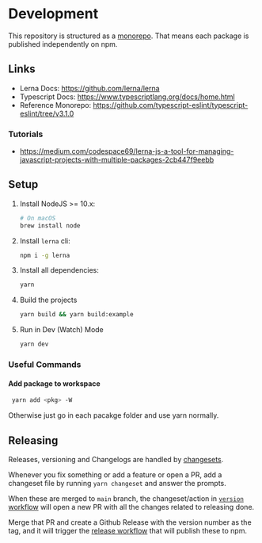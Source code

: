 # Development

This repository is structured as a [monorepo](https://blog.npmjs.org/post/186494959890/monorepos-and-npm). That means each package is published independently on npm.

## Links

- Lerna Docs: <https://github.com/lerna/lerna>
- Typescript Docs: <https://www.typescriptlang.org/docs/home.html>
- Reference Monorepo: <https://github.com/typescript-eslint/typescript-eslint/tree/v3.1.0>

### Tutorials

- <https://medium.com/codespace69/lerna-js-a-tool-for-managing-javascript-projects-with-multiple-packages-2cb447f9eebb>

## Setup

1. Install NodeJS >= 10.x:

   ```sh
   # On macOS
   brew install node
   ```

1. Install `lerna` cli:

   ```sh
   npm i -g lerna
   ```

1. Install all dependencies:

   ```sh
   yarn
   ```

1. Build the projects

   ```sh
   yarn build && yarn build:example
   ```

1. Run in Dev (Watch) Mode

   ```sh
   yarn dev
   ```

### Useful Commands

#### Add package to workspace

```sh
 yarn add <pkg> -W
```

Otherwise just go in each pacakge folder and use yarn normally.

## Releasing

Releases, versioning and Changelogs are handled by [changesets](./.changeset/README.md).

Whenever you fix something or add a feature or open a PR, add a changeset file by running `yarn changeset` and answer the prompts.

When these are merged to `main` branch, the changeset/action in [`version` workflow](./.github/workflow/version.yml) will open a new PR with all the changes related to releasing done.

Merge that PR and create a Github Release with the version number as the tag, and it will trigger the [release workflow](./.github/workflow/release.yml) that will publish these to npm.
